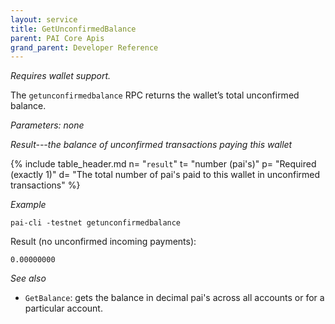 ```yaml
---
layout: service
title: GetUnconfirmedBalance
parent: PAI Core Apis
grand_parent: Developer Reference
---
```



*Requires wallet support.*

The `getunconfirmedbalance` RPC returns the wallet’s total unconfirmed balance.

*Parameters: none*

*Result---the balance of unconfirmed transactions paying this wallet*

{% include table_header.md
  n= "`result`"
  t= "number (pai's)"
  p= "Required<br>(exactly 1)"
  d= "The total number of pai's paid to this wallet in unconfirmed transactions"
%}

*Example*

```
pai-cli -testnet getunconfirmedbalance
```

Result (no unconfirmed incoming payments):

```
0.00000000
```

*See also*

* `GetBalance`: gets the balance in decimal pai's across all accounts or for a particular account.
